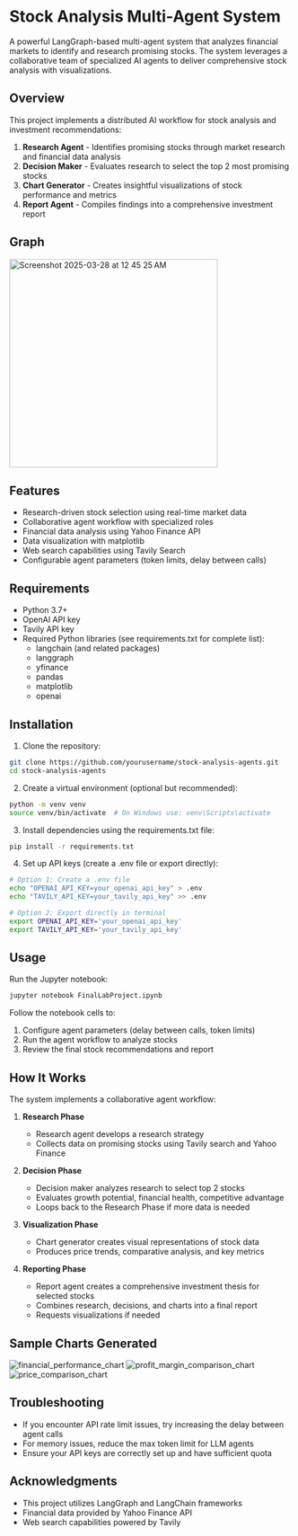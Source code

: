 # Stock Analysis Multi-Agent System

A powerful LangGraph-based multi-agent system that analyzes financial markets to identify and research promising stocks. The system leverages a collaborative team of specialized AI agents to deliver comprehensive stock analysis with visualizations.

## Overview

This project implements a distributed AI workflow for stock analysis and investment recommendations:

1. **Research Agent** - Identifies promising stocks through market research and financial data analysis
2. **Decision Maker** - Evaluates research to select the top 2 most promising stocks
3. **Chart Generator** - Creates insightful visualizations of stock performance and metrics
4. **Report Agent** - Compiles findings into a comprehensive investment report

## Graph

<img width="371" alt="Screenshot 2025-03-28 at 12 45 25 AM" src="https://github.com/user-attachments/assets/681b907b-a107-4291-aeb2-29167b7ab024" />


## Features

- Research-driven stock selection using real-time market data
- Collaborative agent workflow with specialized roles
- Financial data analysis using Yahoo Finance API
- Data visualization with matplotlib
- Web search capabilities using Tavily Search
- Configurable agent parameters (token limits, delay between calls)

## Requirements

- Python 3.7+
- OpenAI API key
- Tavily API key
- Required Python libraries (see requirements.txt for complete list):
  - langchain (and related packages)
  - langgraph
  - yfinance
  - pandas
  - matplotlib
  - openai

## Installation

1. Clone the repository:
```bash
git clone https://github.com/yourusername/stock-analysis-agents.git
cd stock-analysis-agents
```

2. Create a virtual environment (optional but recommended):
```bash
python -m venv venv
source venv/bin/activate  # On Windows use: venv\Scripts\activate
```

3. Install dependencies using the requirements.txt file:
```bash
pip install -r requirements.txt
```

4. Set up API keys (create a .env file or export directly):
```bash
# Option 1: Create a .env file
echo "OPENAI_API_KEY=your_openai_api_key" > .env
echo "TAVILY_API_KEY=your_tavily_api_key" >> .env

# Option 2: Export directly in terminal
export OPENAI_API_KEY='your_openai_api_key'
export TAVILY_API_KEY='your_tavily_api_key'
```

## Usage

Run the Jupyter notebook:
```bash
jupyter notebook FinalLabProject.ipynb
```

Follow the notebook cells to:
1. Configure agent parameters (delay between calls, token limits)
2. Run the agent workflow to analyze stocks
3. Review the final stock recommendations and report

## How It Works

The system implements a collaborative agent workflow:

1. **Research Phase**
   - Research agent develops a research strategy
   - Collects data on promising stocks using Tavily search and Yahoo Finance

2. **Decision Phase**
   - Decision maker analyzes research to select top 2 stocks
   - Evaluates growth potential, financial health, competitive advantage
   - Loops back to the Research Phase if more data is needed

3. **Visualization Phase**
   - Chart generator creates visual representations of stock data
   - Produces price trends, comparative analysis, and key metrics

4. **Reporting Phase**
   - Report agent creates a comprehensive investment thesis for selected stocks
   - Combines research, decisions, and charts into a final report
   - Requests visualizations if needed

## Sample Charts Generated

![financial_performance_chart](https://github.com/user-attachments/assets/77d1c995-2d26-48c5-93a5-c10935d48357)
![profit_margin_comparison_chart](https://github.com/user-attachments/assets/370ad182-af0b-471a-a6d5-3fdb1d6e4abd)
![price_comparison_chart](https://github.com/user-attachments/assets/2ad6ab56-8352-443f-a7ad-c15c87d70bed)

## Troubleshooting

- If you encounter API rate limit issues, try increasing the delay between agent calls
- For memory issues, reduce the max token limit for LLM agents
- Ensure your API keys are correctly set up and have sufficient quota

## Acknowledgments

- This project utilizes LangGraph and LangChain frameworks
- Financial data provided by Yahoo Finance API
- Web search capabilities powered by Tavily 

